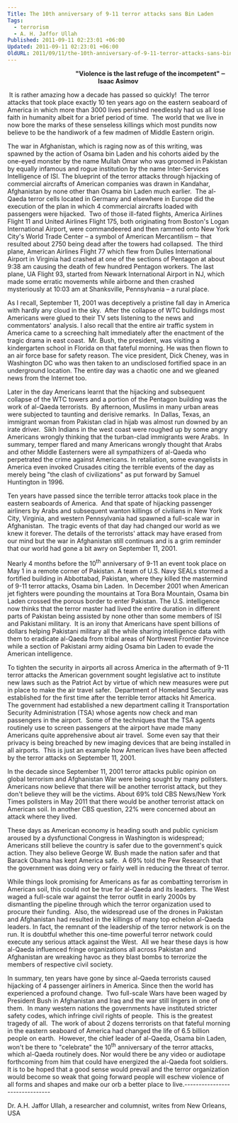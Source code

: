 ```yaml
---
Title: The 10th anniversary of 9-11 terror attacks sans Bin Laden
Tags:
  - terrorism
  - A. H. Jaffor Ullah
Published: 2011-09-11 02:23:01 +06:00
Updated: 2011-09-11 02:23:01 +06:00
OldURL: 2011/09/11/the-10th-anniversary-of-9-11-terror-attacks-sans-bin-laden/
---
```


<p style="text-align: center">                                    <strong>"Violence is the last refuge of the incompetent" ‒ Isaac Asimov</strong> </p>
 It is rather amazing how a decade has passed so quickly!  The terror attacks that took place exactly 10 ten years ago on the eastern seaboard of America in which more than 3000 lives perished needlessly had us all lose faith in humanity albeit for a brief period of time.  The world that we live in now bore the marks of these senseless killings which most pundits now believe to be the handiwork of a few madmen of Middle Eastern origin.

The war in Afghanistan, which is raging now as of this writing, was spawned by the action of Osama bin Laden and his cohorts aided by the one-eyed monster by the name Mullah Omar who was groomed in Pakistan by equally infamous and rogue institution by the name Inter-Services Intelligence of ISI. The blueprint of the terror attacks through hijacking of commercial aircrafts of American companies was drawn in Kandahar, Afghanistan by none other than Osama bin Laden much earlier.  The al-Qaeda terror cells located in Germany and elsewhere in Europe did the execution of the plan in which 4 commercial aircrafts loaded with passengers were hijacked.  Two of those ill-fated flights, America Airlines Flight 11 and United Airlines Flight 175, both originating from Boston's Logan International Airport, were commandeered and then rammed onto New York City's World Trade Center – a symbol of American Mercantilism ‒ that resulted about 2750 being dead after the towers had collapsed.  The third plane, American Airlines Flight 77 which flew from Dulles International Airport in Virginia had crashed at one of the sections of Pentagon at about 9:38 am causing the death of few hundred Pentagon workers. The last plane, UA Flight 93, started from Newark International Airport in NJ, which made some erratic movements while airborne and then crashed mysteriously at 10:03 am at Shanksville, Pennsylvania – a rural place.

As I recall, September 11, 2001 was deceptively a pristine fall day in America with hardly any cloud in the sky.  After the collapse of WTC buildings most Americans were glued to their TV sets listening to the news and commentators' analysis. I also recall that the entire air traffic system in America came to a screeching halt immediately after the enactment of the tragic drama in east coast.  Mr. Bush, the president, was visiting a kindergarten school in Florida on that fateful morning. He was then flown to an air force base for safety reason. The vice president, Dick Cheney, was in Washington DC who was then taken to an undisclosed fortified space in an underground location. The entire day was a chaotic one and we gleaned news from the Internet too. 

Later in the day Americans learnt that the hijacking and subsequent collapse of the WTC towers and a portion of the Pentagon building was the work of al-Qaeda terrorists.  By afternoon, Muslims in many urban areas were subjected to taunting and derisive remarks.  In Dallas, Texas, an immigrant woman from Pakistan clad in hijab was almost run downed by an irate driver.  Sikh Indians in the west coast were roughed up by some angry Americans wrongly thinking that the turban-clad immigrants were Arabs.  In summary, temper flared and many Americans wrongly thought that Arabs and other Middle Easterners were all sympathizers of al-Qaeda who perpetrated the crime against Americans. In retaliation, some evangelists in America even invoked Crusades citing the terrible events of the day as merely being "the clash of civilizations" as put forward by Samuel Huntington in 1996.   

Ten years have passed since the terrible terror attacks took place in the eastern seaboards of America.  And that spate of hijacking passenger airliners by Arabs and subsequent wanton killings of civilians in New York City, Virginia, and western Pennsylvania had spawned a full-scale war in Afghanistan.  The tragic events of that day had changed our world as we knew it forever. The details of the terrorists' attack may have erased from our mind but the war in Afghanistan still continues and is a grim reminder that our world had gone a bit awry on September 11, 2001.

Nearly 4 months before the 10<sup>th</sup> anniversary of 9-11 an event took place on May 1 in a remote corner of Pakistan. A team of U.S. Navy SEALs stormed a fortified building in Abbottabad, Pakistan, where they killed the mastermind of 9-11 terror attacks, Osama bin Laden.  In December 2001 when American jet fighters were pounding the mountains at Tora Bora Mountain, Osama bin Laden crossed the porous border to enter Pakistan. The U.S. intelligence now thinks that the terror master had lived the entire duration in different parts of Pakistan being assisted by none other than some members of ISI and Pakistani military.  It is an irony that Americans have spent billions of dollars helping Pakistani military all the while sharing intelligence data with them to eradicate al-Qaeda from tribal areas of Northwest Frontier Province while a section of Pakistani army aiding Osama bin Laden to evade the American intelligence. 

To tighten the security in airports all across America in the aftermath of 9-11 terror attacks the American government sought legislative act to institute new laws such as the Patriot Act by virtue of which new measures were put in place to make the air travel safer.  Department of Homeland Security was established for the first time after the terrible terror attacks hit America.  The government had established a new department calling it Transportation Security Administration (TSA) whose agents now check and man passengers in the airport.  Some of the techniques that the TSA agents routinely use to screen passengers at the airport have made many Americans quite apprehensive about air travel.  Some even say that their privacy is being breached by new imaging devices that are being installed in all airports.  This is just an example how American lives have been affected by the terror attacks on September 11, 2001.

In the decade since September 11, 2001 terror attacks public opinion on global terrorism and Afghanistan War were being sought by many pollsters.  Americans now believe that there will be another terrorist attack, but they don't believe they will be the victims. About 69% told CBS News/New York Times pollsters in May 2011 that there would be another terrorist attack on American soil. In another CBS question, 22% were concerned about an attack where they lived.

These days as American economy is heading south and public cynicism aroused by a dysfunctional Congress in Washington is widespread; Americans still believe the country is safer due to the government's quick action. They also believe George W. Bush made the nation safer and that Barack Obama has kept America safe.  A 69% told the Pew Research that the government was doing very or fairly well in reducing the threat of terror.

While things look promising for Americans as far as combatting terrorism in American soil, this could not be true for al-Qaeda and its leaders.  The West waged a full-scale war against the terror outfit in early 2000s by dismantling the pipeline through which the terror organization used to procure their funding.  Also, the widespread use of the drones in Pakistan and Afghanistan had resulted in the killings of many top echelon al-Qaeda leaders. In fact, the remnant of the leadership of the terror network is on the run. It is doubtful whether this one-time powerful terror network could execute any serious attack against the West.  All we hear these days is how al-Qaeda influenced fringe organizations all across Pakistan and Afghanistan are wreaking havoc as they blast bombs to terrorize the members of respective civil society.

In summary, ten years have gone by since al-Qaeda terrorists caused hijacking of 4 passenger airliners in America. Since then the world has experienced a profound change.  Two full-scale Wars have been waged by President Bush in Afghanistan and Iraq and the war still lingers in one of them.  In many western nations the governments have instituted stricter safety codes, which infringe civil rights of people.  This is the greatest tragedy of all.  The work of about 2 dozens terrorists on that fateful morning in the eastern seaboard of America had changed the life of 6.5 billion people on earth.  However, the chief leader of al-Qaeda, Osama bin Laden, won't be there to "celebrate" the 10<sup>th</sup> anniversary of the terror attacks, which al-Qaeda routinely does. Nor would there be any video or audiotape forthcoming from him that could have energized the al-Qaeda foot soldiers. It is to be hoped that a good sense would prevail and the terror organization would become so weak that going forward people will eschew violence of all forms and shapes and make our orb a better place to live.-------------------------------

Dr. A.H. Jaffor Ullah, a researcher and columnist, writes from New Orleans, USA
